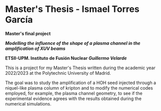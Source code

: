 # Master's Thesis - Ismael Torres García

**Master's final project**

***Modelling the influence of the shape of a plasma channel in the amplification of XUV beams***

**ETSII-UPM. Instituto de Fusión Nuclear _Guillermo Velarde_**

This is a project for my Master's Thesis written during the academic year 2022/2023 at the Polytechnic University of Madrid.

The goal was to study the amplification of a HOH seed injected through a niquel-like plasma column of kripton and to modify the numerical codes 
employed, for example, the plasma channel geometry, to see if the experimental evidence agrees with the results obtained during the numerical simulations.
